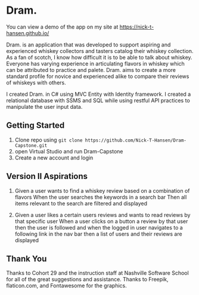 
# Dram.
You can view a demo of the app on my site at https://nick-t-hansen.github.io/

Dram. is an application that was developed to support aspiring and experienced whiskey collectors and tasters catalog their whiskey collection. As a fan of scotch, I know how difficult it is to be able to talk about whiskey. Everyone has varying experience in articulating flavors in whiskey which can be attributed to practice and palete. Dram. aims to create a more standard profile for novice and experienced alike to compare their reviews of whiskeys with others.

I created Dram. in C# using MVC Entity with Identity framework. I created a relational database with SSMS and SQL while using restful API practices to manipulate the user input data.


## Getting Started
1. Clone repo using `git clone https://github.com/Nick-T-Hansen/Dram-Capstone.git`
1. open Virtual Studio and run Dram-Capstone
1. Create a new account and login

## Version II Aspirations
1. Given a user wants to find a whiskey review based on a combination of flavors
    When the user searches the keywords in a search bar
    Then all items relevant to the search are filtered and displayed

1. Given a user likes a certain users reviews and wants to read reviews by that specific user
    When a user clicks on a button a review by that user
    then the user is followed
    and when the logged in user navigates to a following link in the nav bar
    then a list of users and their reviews are displayed

## Thank You
Thanks to Cohort 29 and the instruction staff at Nashville Software School for all of the great suggestions and assistance.
Thanks to Freepik, flaticon.com, and Fontawesome for the graphics.

